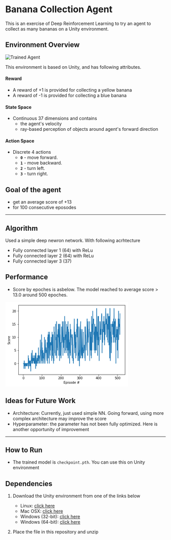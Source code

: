 [//]: # (Image References)

[image1]: https://user-images.githubusercontent.com/10624937/42135619-d90f2f28-7d12-11e8-8823-82b970a54d7e.gif "Trained Agent"


# Banana Collection Agent 

This is an exercise of Deep Reinforcement Learning to try an agent to collect as many bananas on a Unity environment. 

## Environment Overview

![Trained Agent][image1]

This environment is based on Unity, and has following attributes. 

#### Reward
- A reward of +1 is provided for collecting a yellow banana
- A reward of -1 is provided for collecting a blue banana

#### State Space

- Continuous 37 dimensions and contains
    - the agent's velocity
    - ray-based perception of objects around agent's forward direction

#### Action Space
- Discrete 4 actions 
    - **`0`** - move forward.
    - **`1`** - move backward.
    - **`2`** - turn left.
    - **`3`** - turn right.



## Goal of the agent 

- get an average score of +13 
- for 100 consecutive eposodes 

<hr>

## Algorithm 

Used a simple deep newron network. With following acrhtecture 
- Fully connected layer 1 (64) with ReLu  
- Fully connected layer 2 (64) with ReLu
- Fully connected layer 3 (37) 


## Performance

- Score by epoches is asbelow. The model reached to average score > 13.0 around 500 epoches. 

![image](./train_score.png)



## Ideas for Future Work

- Architecture: Currently, just used simple NN. Going forward, using more complex architecture may improve the score
- Hyperparameter: the parameter has not been fully optimized. Here is another opportunity of improvement


<hr>

## How to Run

- The trained model is `checkpoint.pth`. You can use this on Unity environment


## Dependencies

1. Download the Unity environment from one of the links below
    - Linux: [click here](https://s3-us-west-1.amazonaws.com/udacity-drlnd/P1/Banana/Banana_Linux.zip)
    - Mac OSX: [click here](https://s3-us-west-1.amazonaws.com/udacity-drlnd/P1/Banana/Banana.app.zip)
    - Windows (32-bit): [click here](https://s3-us-west-1.amazonaws.com/udacity-drlnd/P1/Banana/Banana_Windows_x86.zip)
    - Windows (64-bit): [click here](https://s3-us-west-1.amazonaws.com/udacity-drlnd/P1/Banana/Banana_Windows_x86_64.zip)
    

2. Place the file in this repository and unzip 


